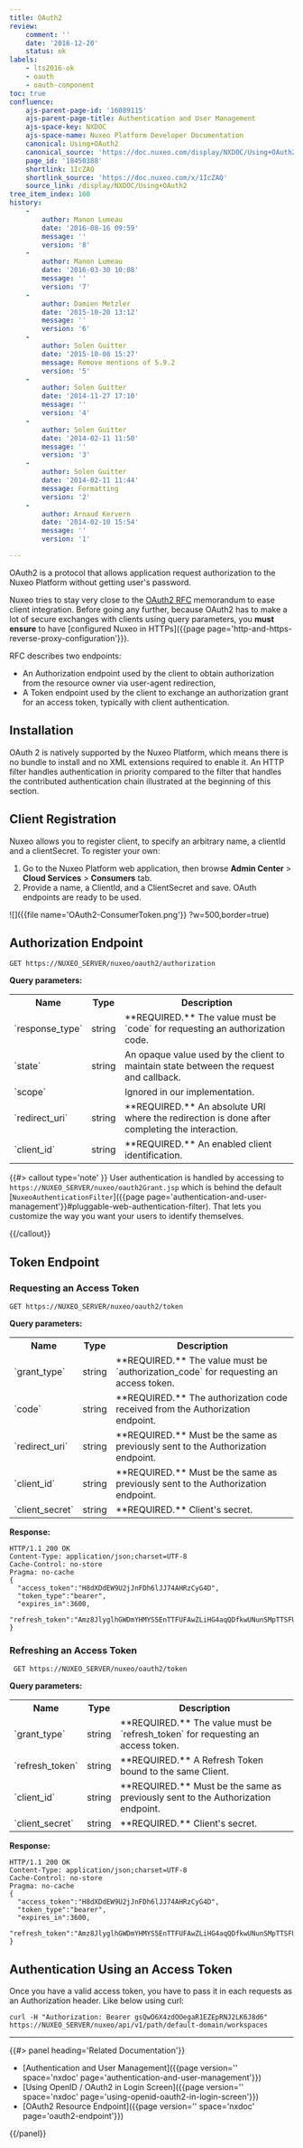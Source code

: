 ```yaml
---
title: OAuth2
review:
    comment: ''
    date: '2016-12-20'
    status: ok
labels:
    - lts2016-ok
    - oauth
    - oauth-component
toc: true
confluence:
    ajs-parent-page-id: '16089115'
    ajs-parent-page-title: Authentication and User Management
    ajs-space-key: NXDOC
    ajs-space-name: Nuxeo Platform Developer Documentation
    canonical: Using+OAuth2
    canonical_source: 'https://doc.nuxeo.com/display/NXDOC/Using+OAuth2'
    page_id: '18450388'
    shortlink: 1IcZAQ
    shortlink_source: 'https://doc.nuxeo.com/x/1IcZAQ'
    source_link: /display/NXDOC/Using+OAuth2
tree_item_index: 160
history:
    -
        author: Manon Lumeau
        date: '2016-08-16 09:59'
        message: ''
        version: '8'
    -
        author: Manon Lumeau
        date: '2016-03-30 10:08'
        message: ''
        version: '7'
    -
        author: Damien Metzler
        date: '2015-10-20 13:12'
        message: ''
        version: '6'
    -
        author: Solen Guitter
        date: '2015-10-08 15:27'
        message: Remove mentions of 5.9.2
        version: '5'
    -
        author: Solen Guitter
        date: '2014-11-27 17:10'
        message: ''
        version: '4'
    -
        author: Solen Guitter
        date: '2014-02-11 11:50'
        message: ''
        version: '3'
    -
        author: Solen Guitter
        date: '2014-02-11 11:44'
        message: Formatting
        version: '2'
    -
        author: Arnaud Kervern
        date: '2014-02-10 15:54'
        message: ''
        version: '1'

---
```

OAuth2 is a protocol that allows application request authorization to the Nuxeo Platform without getting user's password.

Nuxeo tries to stay very close to the [OAuth2 RFC](http://tools.ietf.org/html/rfc6749) memorandum to ease client integration. Before going any further, because OAuth2 has to make a lot of secure exchanges with clients using query parameters, you **must ensure** to have [configured Nuxeo in HTTPs]({{page page='http-and-https-reverse-proxy-configuration'}}).

RFC describes two endpoints:

* An Authorization endpoint used by the client to obtain authorization from the resource owner via user-agent redirection,
* A Token endpoint used by the client to exchange an authorization grant for an access token, typically with client authentication.


## Installation

OAuth 2 is natively supported by the Nuxeo Platform, which means there is no bundle to install and no XML extensions required to enable it. An HTTP filter handles authentication in priority compared to the filter that handles the contributed authentication chain illustrated at the beginning of this section.

## Client Registration

Nuxeo allows you to register client, to specify an arbitrary name, a clientId and a clientSecret. To register your own:

1. Go to the Nuxeo Platform web application, then browse **Admin Center**&nbsp;> **Cloud Services**&nbsp;> **Consumers** tab.
2. Provide a name, a ClientId, and a ClientSecret and save.
    OAuth endpoints are ready to be used.

![]({{file name='OAuth2-ConsumerToken.png'}} ?w=500,border=true)

## Authorization Endpoint

```
GET https://NUXEO_SERVER/nuxeo/oauth2/authorization
```

**Query parameters:**

<div class="table-scroll">
    <table class="hover">
        <tbody>
            <tr>
                <th colspan="1">Name</th>
                <th colspan="1">Type</th>
                <th colspan="1">Description</th>
            </tr>
            <tr>
                <td colspan="1">`response_type`</td>
                <td colspan="1">string</td>
                <td colspan="1">**REQUIRED.** The value must be `code` for requesting an authorization code.</td>
            </tr>
            <tr>
                <td colspan="1">`state`</td>
                <td colspan="1">string</td>
                <td colspan="1">An opaque value used by the client to maintain state between the request and callback.</td>
            </tr>
            <tr>
                <td colspan="1">`scope`</td>
                <td colspan="1"></td>
                <td colspan="1">Ignored in our implementation.</td>
            </tr>
            <tr>
                <td colspan="1">`redirect_uri`</td>
                <td colspan="1">string</td>
                <td colspan="1">**REQUIRED.** An absolute URI where the redirection is done after completing the interaction.</td>
            </tr>
            <tr>
                <td colspan="1">`client_id`</td>
                <td colspan="1">string</td>
                <td colspan="1">**REQUIRED.** An enabled client identification.</td>
            </tr>
        </tbody>
    </table>
</div>

{{#> callout type='note' }}
User authentication is handled by accessing to `https://NUXEO_SERVER/nuxeo/oauth2Grant.jsp` which is behind the default [`NuxeoAuthenticationFilter`]({{page page='authentication-and-user-management'}}#pluggable-web-authentication-filter). That lets you customize the way you want your users to identify themselves.

{{/callout}}


## Token Endpoint

### Requesting an Access Token

```
GET https://NUXEO_SERVER/nuxeo/oauth2/token
```

**Query parameters:**

<div class="table-scroll">
<table class="hover">
<tbody>
<tr>
<th colspan="1">Name</th>
<th colspan="1">Type</th>
<th colspan="1">Description</th>
</tr>
<tr>
<td colspan="1">`grant_type`</td>
<td colspan="1">string</td>
<td colspan="1">**REQUIRED.** The value must be `authorization_code` for requesting an access token.</td>
</tr>
<tr>
<td colspan="1">`code`</td>
<td colspan="1">string</td>
<td colspan="1">
**REQUIRED.** The authorization code received from the Authorization endpoint.
</td>
</tr>
<tr>
<td colspan="1">`redirect_uri`</td>
<td colspan="1">string</td>
<td colspan="1">**REQUIRED.** Must be the same as previously sent to the Authorization endpoint.</td>
</tr>
<tr>
<td colspan="1">`client_id`</td>
<td colspan="1">string</td>
<td colspan="1">**REQUIRED.** Must be the same as previously sent to the Authorization endpoint.</td>
</tr>
<tr>
<td colspan="1">`client_secret`</td>
<td colspan="1">string</td>
<td colspan="1">**REQUIRED.** Client's secret.</td>
</tr>
</tbody>
</table>
</div>

**Response:**

```
HTTP/1.1 200 OK
Content-Type: application/json;charset=UTF-8
Cache-Control: no-store
Pragma: no-cache
{
  "access_token":"H8dXDdEW9U2jJnFDh6lJJ74AHRzCyG4D",
  "token_type":"bearer",
  "expires_in":3600,
  "refresh_token":"Amz8JlyglhGWDmYHMYS5EnTTFUFAwZLiHG4aqQDfkwUNunSMpTTSFUmvprX3WdSF",
}
```
### Refreshing an Access Token

```
 GET https://NUXEO_SERVER/nuxeo/oauth2/token
```

**Query parameters:**

<div class="table-scroll">
    <table class="hover">
    <tbody>
        <tr>
            <th colspan="1">Name</th>
            <th colspan="1">Type</th>
            <th colspan="1">Description</th>
        </tr>
        <tr>
            <td colspan="1">`grant_type`</td>
            <td colspan="1">string</td>
            <td colspan="1">**REQUIRED.** The value must be `refresh_token` for requesting an access token.</td>
        </tr>
        <tr>
            <td colspan="1">`refresh_token`</td>
            <td colspan="1">string</td>
            <td colspan="1">**REQUIRED.** A Refresh Token bound to the same Client.</td>
        </tr>
        <tr>
            <td colspan="1">`client_id`</td>
            <td colspan="1">string</td>
            <td colspan="1">**REQUIRED.** Must be the same as previously sent to the Authorization endpoint.</td>
        </tr>
        <tr>
            <td colspan="1">`client_secret`</td>
            <td colspan="1">string</td>
            <td colspan="1">**REQUIRED.** Client's secret.</td>
        </tr>
    </tbody>
    </table>
</div>

**Response:**

```
HTTP/1.1 200 OK
Content-Type: application/json;charset=UTF-8
Cache-Control: no-store
Pragma: no-cache
{
  "access_token":"H8dXDdEW9U2jJnFDh6lJJ74AHRzCyG4D",
  "token_type":"bearer",
  "expires_in":3600,
  "refresh_token":"Amz8JlyglhGWDmYHMYS5EnTTFUFAwZLiHG4aqQDfkwUNunSMpTTSFUmvprX3WdSF",
}
```
## Authentication Using an Access Token

Once you have a valid access token, you have to pass it in each requests as an Authorization header. Like below using curl:

```
curl -H "Authorization: Bearer gsQwO6X4zdOOegaR1EZEpRNJ2LK6J8d6" https://NUXEO_SERVER/nuxeo/api/v1/path/default-domain/workspaces
```
* * *

<div class="row" data-equalizer data-equalize-on="medium">
<div class="column medium-6">
{{#> panel heading='Related Documentation'}}

- [Authentication and User Management]({{page version='' space='nxdoc' page='authentication-and-user-management'}})
- [Using OpenID / OAuth2 in Login Screen]({{page version='' space='nxdoc' page='using-openid-oauth2-in-login-screen'}})
- [OAuth2 Resource Endpoint]({{page version='' space='nxdoc' page='oauth2-endpoint'}})

{{/panel}}
</div>
</div>
